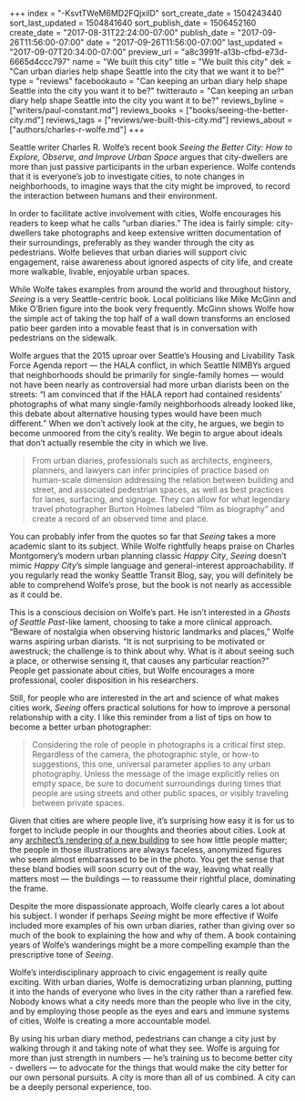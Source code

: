 +++
index = "-KsvtTWeM6MD2FQjxilD"
sort_create_date = 1504243440
sort_last_updated = 1504841640
sort_publish_date = 1506452160
create_date = "2017-08-31T22:24:00-07:00"
publish_date = "2017-09-26T11:56:00-07:00"
date = "2017-09-26T11:56:00-07:00"
last_updated = "2017-09-07T20:34:00-07:00"
preview_url = "a8c3991f-a13b-cfbd-e73d-6665d4ccc797"
name = "We built this city"
title = "We built this city"
dek = "Can urban diaries help shape Seattle into the city that we want it to be?"
type = "reviews"
facebookauto = "Can keeping an urban diary help shape Seattle into the city you want it to be?"
twitterauto = "Can keeping an urban diary help shape Seattle into the city you want it to be?"
reviews_byline = ["writers/paul-constant.md"]
reviews_books = ["books/seeing-the-better-city.md"]
reviews_tags = ["reviews/we-built-this-city.md"]
reviews_about = ["authors/charles-r-wolfe.md"]
+++

Seattle writer Charles R. Wolfe’s recent book *Seeing the Better City: How to Explore, Observe, and Improve Urban Space* argues that city-dwellers are more than just passive participants in the urban experience. Wolfe contends that it is everyone’s job to investigate cities, to note changes in neighborhoods, to imagine ways that the city might be improved, to record the interaction between humans and their environment.

In order to facilitate active involvement with cities, Wolfe encourages his readers to keep what he calls “urban diaries.” The idea is fairly simple: city-dwellers take photographs and keep extensive written documentation of their surroundings, preferably as they wander through the city as pedestrians. Wolfe believes that urban diaries will support civic engagement, raise awareness about ignored aspects of city life, and create more walkable, livable, enjoyable urban spaces.

While Wolfe takes examples from around the world and throughout history, *Seeing* is a very Seattle-centric book. Local politicians like Mike McGinn and Mike O’Brien figure into the book very frequently. McGinn shows Wolfe how the simple act of taking the top half of a wall down transforms an enclosed patio beer garden into a movable feast that is in conversation with pedestrians on the sidewalk.

Wolfe argues that the 2015 uproar over Seattle’s Housing and Livability Task Force Agenda report — the HALA conflict, in which Seattle NIMBYs argued that neighborhoods should be primarily for single-family homes — would not have been nearly as controversial had more urban diarists been on the streets: “I am convinced that if the HALA report had contained residents’ photographs of what many single-family neighborhoods already looked like, this debate about alternative housing types would have been much different.” When we don’t actively look at the city, he argues, we begin to become unmoored from the city’s reality. We begin to argue about ideals that don’t actually resemble the city in which we live.

<blockquote>From urban diaries, professionals such as architects, engineers, planners, and lawyers can infer principles of practice based on human-scale dimension addressing the relation between building and street, and associated pedestrian spaces, as well as best practices for lanes, surfacing, and signage. They can allow for what legendary travel photographer Burton Holmes labeled “film as biography” and create a record of an observed time and place.</blockquote>

You can probably infer from the quotes so far that *Seeing* takes a more academic slant to its subject. While Wolfe rightfully heaps praise on Charles Montgomery’s modern urban planning classic  *Happy City*, *Seeing* doesn’t mimic *Happy City*’s simple language and general-interest approachability. If you regularly read the wonky Seattle Transit Blog, say, you will definitely be able to comprehend Wolfe’s prose, but the book is not nearly as accessible as it could be.

This is a conscious decision on Wolfe’s part. He isn’t interested in a *Ghosts of Seattle Past*-like lament, choosing to take a more clinical approach. “Beware of nostalgia when observing historic landmarks and places,” Wolfe warns aspiring urban diarists. “It is not surprising to be motivated or awestruck; the challenge is to think about why. What is it about seeing such a place, or otherwise sensing it, that causes any particular reaction?” People get passionate about cities, but Wolfe encourages a more professional, cooler disposition in his researchers.

Still, for people who are interested in the art and science of what makes cities work, *Seeing* offers practical solutions for how to improve a personal relationship with a city. I like this reminder from a list of tips on how to become a better urban photographer:

<blockquote>Considering the role of people in photographs is a critical first step. Regardless of the camera, the photographic style, or how-to suggestions, this one, universal parameter applies to any urban photography. Unless the message of the image explicitly relies on empty space, be sure to document surroundings during times that people are using streets and other public spaces, or visibly traveling between private spaces.</blockquote>

Given that cities are where people live, it’s surprising how easy it is for us to forget to include people in our thoughts and theories about cities. Look at any [architect’s rendering of a new building](http://mediad.publicbroadcasting.net/p/shared/npr/styles/x_large/nprshared/201402/255861294.jpg) to see how little people matter; the people in those illustrations are always faceless, anonymized figures who seem almost embarrassed to be in the photo. You get the sense that these bland bodies will soon scurry out of the way, leaving what really matters most — the buildings — to reassume their rightful place, dominating the frame.

Despite the more dispassionate approach, Wolfe clearly cares a lot about his subject. I wonder if perhaps *Seeing* might be more effective if Wolfe included more examples of his own urban diaries, rather than giving over so much of the book to explaining the how and why of them. A book containing years of Wolfe’s wanderings might be a more compelling example than the prescriptive tone of *Seeing*.

Wolfe’s interdisciplinary approach to civic engagement is really quite exciting. With urban diaries, Wolfe is democratizing urban planning, putting it into the hands of everyone who lives in the city rather than a rarefied few. Nobody knows what a city needs more than the people who live in the city, and by employing those people as the eyes and ears and immune systems of cities, Wolfe is creating a more accountable model. 

By using his urban diary method, pedestrians can change a city just by walking through it and taking note of what they see. Wolfe is arguing for more than just strength in numbers — he’s training us to become better city - dwellers — to advocate for the things that would make the city better for our own personal pursuits. A city is more than all of us combined. A city can be a deeply personal experience, too.
